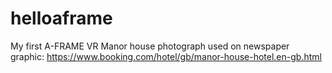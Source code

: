 # helloaframe
My first A-FRAME VR
Manor house photograph used on newspaper graphic: https://www.booking.com/hotel/gb/manor-house-hotel.en-gb.html

